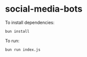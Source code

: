 # social-media-bots

To install dependencies:

```bash
bun install
```

To run:

```bash
bun run index.js
```
